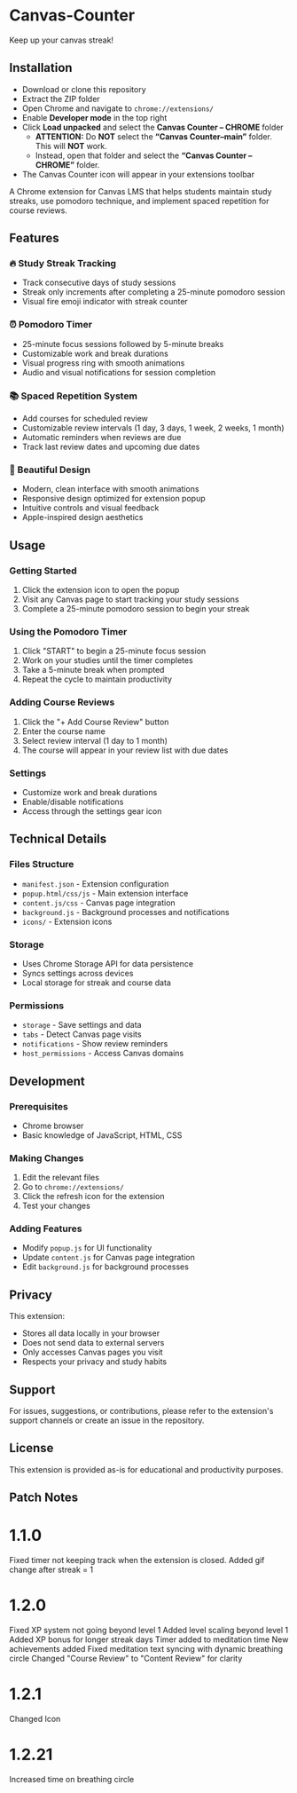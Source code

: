 # Canvas-Counter
Keep up your canvas streak!

## Installation
- Download or clone this repository  
- Extract the ZIP folder  
- Open Chrome and navigate to `chrome://extensions/`  
- Enable **Developer mode** in the top right  
- Click **Load unpacked** and select the **Canvas Counter – CHROME** folder  
  - **ATTENTION:** Do **NOT** select the **“Canvas Counter–main”** folder.  
    This will **NOT** work.  
  - Instead, open that folder and select the **“Canvas Counter – CHROME”** folder.  
- The Canvas Counter icon will appear in your extensions toolbar

A Chrome extension for Canvas LMS that helps students maintain study streaks, use pomodoro technique, and implement spaced repetition for course reviews.

## Features

### 🔥 Study Streak Tracking
- Track consecutive days of study sessions
- Streak only increments after completing a 25-minute pomodoro session
- Visual fire emoji indicator with streak counter

### ⏰ Pomodoro Timer
- 25-minute focus sessions followed by 5-minute breaks
- Customizable work and break durations
- Visual progress ring with smooth animations
- Audio and visual notifications for session completion

### 📚 Spaced Repetition System
- Add courses for scheduled review
- Customizable review intervals (1 day, 3 days, 1 week, 2 weeks, 1 month)
- Automatic reminders when reviews are due
- Track last review dates and upcoming due dates

### 🎨 Beautiful Design
- Modern, clean interface with smooth animations
- Responsive design optimized for extension popup
- Intuitive controls and visual feedback
- Apple-inspired design aesthetics

## Usage

### Getting Started
1. Click the extension icon to open the popup
2. Visit any Canvas page to start tracking your study sessions
3. Complete a 25-minute pomodoro session to begin your streak

### Using the Pomodoro Timer
1. Click "START" to begin a 25-minute focus session
2. Work on your studies until the timer completes
3. Take a 5-minute break when prompted
4. Repeat the cycle to maintain productivity

### Adding Course Reviews
1. Click the "+ Add Course Review" button
2. Enter the course name
3. Select review interval (1 day to 1 month)
4. The course will appear in your review list with due dates

### Settings
- Customize work and break durations
- Enable/disable notifications
- Access through the settings gear icon

## Technical Details

### Files Structure
- `manifest.json` - Extension configuration
- `popup.html/css/js` - Main extension interface
- `content.js/css` - Canvas page integration
- `background.js` - Background processes and notifications
- `icons/` - Extension icons

### Storage
- Uses Chrome Storage API for data persistence
- Syncs settings across devices
- Local storage for streak and course data

### Permissions
- `storage` - Save settings and data
- `tabs` - Detect Canvas page visits
- `notifications` - Show review reminders
- `host_permissions` - Access Canvas domains

## Development

### Prerequisites
- Chrome browser
- Basic knowledge of JavaScript, HTML, CSS

### Making Changes
1. Edit the relevant files
2. Go to `chrome://extensions/`
3. Click the refresh icon for the extension
4. Test your changes

### Adding Features
- Modify `popup.js` for UI functionality
- Update `content.js` for Canvas page integration
- Edit `background.js` for background processes

## Privacy

This extension:
- Stores all data locally in your browser
- Does not send data to external servers
- Only accesses Canvas pages you visit
- Respects your privacy and study habits

## Support

For issues, suggestions, or contributions, please refer to the extension's support channels or create an issue in the repository.

## License

This extension is provided as-is for educational and productivity purposes.

## Patch Notes

# 1.1.0
Fixed timer not keeping track when the extension is closed. 
Added gif change after streak = 1
# 1.2.0
Fixed XP system not going beyond level 1
Added level scaling beyond level 1
Added XP bonus for longer streak days
Timer added to meditation time
New achievements added
Fixed meditation text syncing with dynamic breathing circle
Changed "Course Review" to "Content Review" for clarity
# 1.2.1
Changed Icon
# 1.2.21
Increased time on breathing circle
